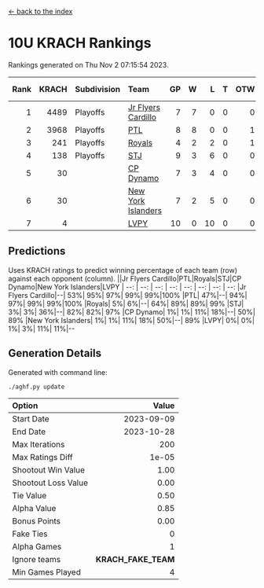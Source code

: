 [<- back to the index](readme.md)
# 10U KRACH Rankings
Rankings generated on Thu Nov  2 07:15:54 2023.

Rank|KRACH|Subdivision|Team|GP|W|L|T|OTW|OTL|SoS|Exp Wins|Win Diff
---:|---:|:---|:---|---:|---:|---:|---:|---:|---:|---:|---:|---:
1|4489|Playoffs|[Jr Flyers Cardillo](https://gamesheetstats.com/seasons/3663/teams/140794/schedule)|7|7|0|0|0|0|88|7.8|-0.0
2|3968|Playoffs|[PTL](https://gamesheetstats.com/seasons/3663/teams/140791/schedule)|8|8|0|0|1|0|69|8.8|-0.0
3|241|Playoffs|[Royals](https://gamesheetstats.com/seasons/3663/teams/140796/schedule)|4|2|2|0|1|0|1705|2.9|0.0
4|138|Playoffs|[STJ](https://gamesheetstats.com/seasons/3663/teams/140792/schedule)|9|3|6|0|0|0|2233|3.9|0.0
5|30||[CP Dynamo](https://gamesheetstats.com/seasons/3663/teams/140795/schedule)|7|3|4|0|0|1|576|3.9|0.0
6|30||[New York Islanders](https://gamesheetstats.com/seasons/3663/teams/140793/schedule)|7|2|5|0|0|1|1603|2.9|0.0
7|4||[LVPY](https://gamesheetstats.com/seasons/3663/teams/140790/schedule)|10|0|10|0|0|0|1565|0.9|0.0

## Predictions
Uses KRACH ratings to predict winning percentage of each team (row) against each opponent (column).
||Jr Flyers Cardillo|PTL|Royals|STJ|CP Dynamo|New York Islanders|LVPY
| --: | --: | --: | --: | --: | --: | --: | --: 
|Jr Flyers Cardillo|--| 53%| 95%| 97%| 99%| 99%|100%
|PTL| 47%|--| 94%| 97%| 99%| 99%|100%
|Royals|  5%|  6%|--| 64%| 89%| 89%| 99%
|STJ|  3%|  3%| 36%|--| 82%| 82%| 97%
|CP Dynamo|  1%|  1%| 11%| 18%|--| 50%| 89%
|New York Islanders|  1%|  1%| 11%| 18%| 50%|--| 89%
|LVPY|  0%|  0%|  1%|  3%| 11%| 11%|--

## Generation Details

Generated with command line:
```
./aghf.py update
```

| Option | Value |
| :----- | ----: |
| Start Date | 2023-09-09 |
| End Date | 2023-10-28 |
| Max Iterations | 200 |
| Max Ratings Diff | 1e-05 |
| Shootout Win Value | 1.00 |
| Shootout Loss Value | 0.00 |
| Tie Value | 0.50 |
| Alpha Value | 0.85 |
| Bonus Points | 0.00 |
| Fake Ties | 0 |
| Alpha Games | 1 |
| Ignore teams | __KRACH_FAKE_TEAM__ |
| Min Games Played | 4 |

